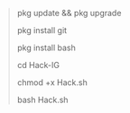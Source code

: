 > pkg update && pkg upgrade
> 
> pkg install git
> 
> pkg install bash
> 
> cd Hack-IG
> 
> chmod +x Hack.sh
> 
> bash Hack.sh
> 

